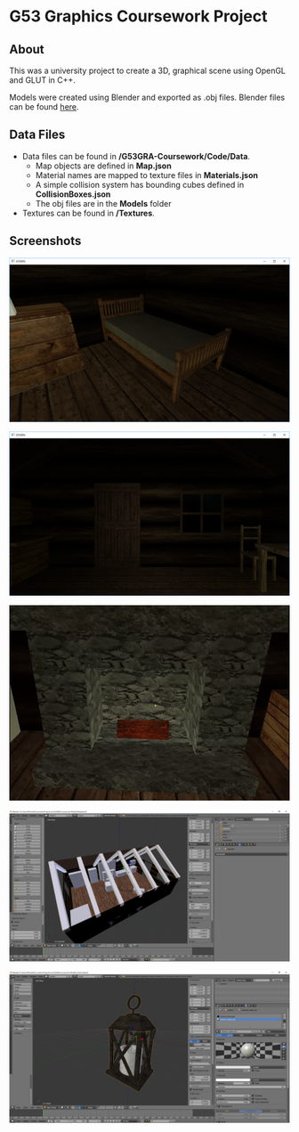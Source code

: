 # G53 Graphics Coursework Project

## About

This was a university project to create a 3D, graphical scene using OpenGL and GLUT in C++.

Models were created using Blender and exported as .obj files. Blender files can be found [here](https://github.com/BadgerCode/G53GRA-Coursework-Models).

## Data Files
* Data files can be found in **/G53GRA-Coursework/Code/Data**.
  * Map objects are defined in **Map.json**
  * Material names are mapped to texture files in **Materials.json**
  * A simple collision system has bounding cubes defined in **CollisionBoxes.json**
  * The obj files are in the **Models** folder
* Textures can be found in **/Textures**.


## Screenshots
![bed](/screenshots/bed.png?raw=true)

![door](/screenshots/door.png?raw=true)

![fireplace](/screenshots/fireplace.gif?raw=true)

![house-structure](/screenshots/house-structure.png?raw=true)

![lantern](/screenshots/lantern.png?raw=true)
